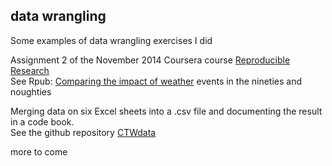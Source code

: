 
## data wrangling

Some examples of data wrangling exercises I did

Assignment 2 of the November 2014 Coursera course [Reproducible Research](https://www.coursera.org/course/repdata)   
See Rpub: [Comparing the impact of weather](http://rpubs.com/vilkoos/52188) events in the nineties and noughties     

Merging data on six Excel sheets into a .csv file and documenting the result in a code book.  
See the github repository [CTWdata](https://github.com/vilkoos/CTWdata)

more to come